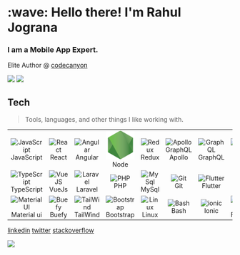 <h1 id="rahuljograna-title">:wave: Hello there! I'm Rahul Jograna</h1>
<h3>I am a Mobile App Expert.</h3>

Elite Author @ [codecanyon](https://codecanyon.net/user/initappz/portfolio)

<img height="190" src="https://github-readme-stats.vercel.app/api?username=rahuljograna&show_icons=true&theme=gotham&count_private=true&include_all_commits=true" /> <img  height="190" src="https://github-readme-stats.vercel.app/api/top-langs/?username=rahuljograna&theme=gotham&layout=compact&count_private=true&include_all_commits=true&show_icons=true" />


<h2 id="rahuljograna-tech">Tech</h2>

> Tools, languages, and other things I like working with.

<table>
  <tr>
    <td align="center">
      <img
        src="https://upload.wikimedia.org/wikipedia/commons/thumb/9/99/Unofficial_JavaScript_logo_2.svg/1024px-Unofficial_JavaScript_logo_2.svg.png"
        width="64"
        alt="JavaScript"
      />
      <br />JavaScript
    </td>
    <td align="center">
      <img
        src="https://brandlogos.net/wp-content/uploads/2020/09/react-logo.png"
        width="64"
        alt="React"
      />
      <br />React
    </td>
    <td align="center">
      <img
        src="https://iconape.com/wp-content/files/mm/370537/svg/angular-icon-logo-icon-png-svg.png"
        width="64"
        alt="Angular"
      />
      <br />Angular
    </td>
    <td align="center">
      <img
        src="https://raw.githubusercontent.com/github/explore/80688e429a7d4ef2fca1e82350fe8e3517d3494d/topics/nodejs/nodejs.png"
        width="64"
        alt="Node JS"
      />
      <br />Node
    </td>
    <td align="center">
      <img
        src="https://cdn.worldvectorlogo.com/logos/redux.svg"
        width="64"
        alt="Redux"
      />
      <br />Redux
    </td>
    <td align="center">
      <img
        src="https://logowiki.net/uploads/logo/a/apollo-graphql-compact.svg"
        width="64"
        alt="Apollo GraphQL"
      />
      <br />Apollo
    </td>
    <td align="center">
      <img
        src="https://upload.wikimedia.org/wikipedia/commons/thumb/1/17/GraphQL_Logo.svg/2048px-GraphQL_Logo.svg.png"
        width="64"
        alt="GraphQL"
      />
      <br />GraphQL
    </td>
    <td align="center">
      <img
        src="https://www.docker.com/wp-content/uploads/2022/03/vertical-logo-monochromatic.png"
        width="64"
        style="object-fit: contain"
        alt="Docker"
        style="object-fit: contain"
      />
      <br />Docker
    </td>
    <td align="center">
      <img
        src="https://img.icons8.com/?size=128&id=t2x6DtCn5Zzx&format=png"
        alt="Nginx"
        width="64"
      />
      <br />Nginx
    </td>
  </tr>

  <tr>
    <td align="center">
      <img
        src="https://upload.wikimedia.org/wikipedia/commons/thumb/4/4c/Typescript_logo_2020.svg/1200px-Typescript_logo_2020.svg.png"
        width="64"
        alt="TypeScript"
      />
      <br />TypeScript
    </td>
    <td align="center">
      <img
        src="https://upload.wikimedia.org/wikipedia/commons/9/95/Vue.js_Logo_2.svg"
        width="64"
        alt="VueJS"
      />
      <br />VueJs
    </td>
    <td align="center">
      <img
        src="https://upload.wikimedia.org/wikipedia/commons/9/9a/Laravel.svg"
        width="64"
        alt="Laravel"
      />
      <br />Laravel
    </td>
    <td align="center">
      <img
        src="https://i.ibb.co/LzmYpDX/146-1466902-php-logo-png-transparent-php-logo-png-png-removebg-preview.png"
        width="64"
        alt="PHP"
      />
      <br />PHP
    </td>
    <td align="center">
      <img
        src="https://upload.wikimedia.org/wikipedia/en/d/dd/MySQL_logo.svg"
        width="64"
        alt="MySql"
      />
      <br />MySql
    </td>
    <td align="center">
      <img
        src="https://upload.wikimedia.org/wikipedia/commons/thumb/3/3f/Git_icon.svg/1200px-Git_icon.svg.png"
        width="64"
        alt="Git"
      />
      <br />Git
    </td>
    <td align="center">
      <img
        src="https://iconape.com/wp-content/png_logo_vector/flutter.png"
        width="64"
        alt="Flutter"
      />
      <br />Flutter
    </td>
    <td align="center">
      <img
        src="https://iconape.com/wp-content/files/pa/370777/svg/dart-logo-icon-png-svg.png"
        width="64"
        alt="Dart"
      />
      <br />Dart
    </td>
    <td align="center">
      <img
        src="https://i.ibb.co/QXHcMvM/58481021cef1014c0b5e494b.png"
        width="64"
        alt="Mongo DB"
      />
      <br />MongoDB
    </td>
  </tr>
  <tr>
    <td align="center">
      <img
        src="https://media.zeemly.com/zeemly/product/material-ui.png"
        width="64"
        alt="Material UI"
      />
      <br />Material ui
    </td>
    <td align="center">
      <img
        src="https://buefy.org/static/img/buefy.1d65c18.png"
        width="64"
        style="object-fit: contain"
        alt="Buefy"
      />
      <br />Buefy
    </td>
    <td align="center">
      <img
        src="https://www.vectorlogo.zone/logos/tailwindcss/tailwindcss-icon.svg"
        width="64"
        alt="TailWind"
      />
      <br />TailWind
    </td>
    <td align="center">
      <img
        src="https://cdn.worldvectorlogo.com/logos/bootstrap-4.svg"
        width="64"
        alt="Bootstrap"
      />
      <br />Bootstrap
    </td>
    <td align="center">
      <img
        src="https://camo.githubusercontent.com/d7574156c7a1844d3c2907bae0e76254cca759290c08e08a6ef2bd7543c8c0ca/68747470733a2f2f692e6962622e636f2f737331374b47302f63376238313133323437666563643833626439623565643562643366333464352d72656d6f766562672d707265766965772e706e67"
        width="64"
        alt="Linux"
      />
      <br />Linux
    </td>
    <td align="center">
      <img
        src="https://bashlogo.com/img/symbol/png/full_colored_dark.png"
        width="64"
        alt="Bash"
      />
      <br />Bash
    </td>
    <td align="center">
      <img
        src="https://iconape.com/wp-content/files/cn/371185/svg/371185.svg"
        width="45"
        height="45"
        style="object-fit: contain"
        alt="ionic"
      />
      <br />Ionic
    </td>
    <td align="center">
      <img
        src="https://4.bp.blogspot.com/-rtNRVM3aIvI/XJX_U07Z-II/AAAAAAAAJXY/YpdOo490FTgdKOxM4qDG-2-EzcNFAWkKACK4BGAYYCw/s1600/logo%2Bfirebase%2Bicon.png"
        width="64"
        alt="Firebase"
      />
      <br />Firebase
    </td>
    <td align="center">
      <img
        src="https://upload.wikimedia.org/wikipedia/commons/9/93/Amazon_Web_Services_Logo.svg"
        width="64"
        alt="AWS"
      />
      <br />AWS
    </td>
  </tr>
</table>


[linkedin](https://www.linkedin.com/in/rahul-jograna)
[twitter](https://twitter.com/therahuljograna)
[stackoverflow](https://stackoverflow.com/users/8444180/rahul-jograna)


<img src="https://github-readme-activity-graph.vercel.app/graph?username=rahuljograna&theme=gotham&border_radius=100" />
